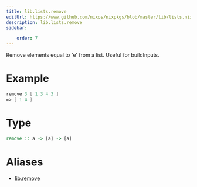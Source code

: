 ```yaml
---
title: lib.lists.remove
editUrl: https://www.github.com/nixos/nixpkgs/blob/master/lib/lists.nix#L228C5
description: lib.lists.remove
sidebar:

    order: 7
---
```


Remove elements equal to 'e' from a list.  Useful for buildInputs.

# Example

```nix
remove 3 [ 1 3 4 3 ]
=> [ 1 4 ]
```

# Type

```haskell
remove :: a -> [a] -> [a]
```


# Aliases

- [lib.remove](/nix-doc-comments/reference/lib/lib-remove)



